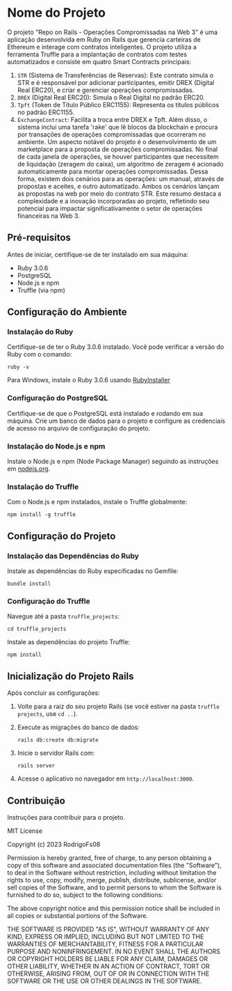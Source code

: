 # Nome do Projeto

O projeto "Repo on Rails - Operações Compromissadas na Web 3" é uma aplicação desenvolvida em Ruby on Rails que gerencia carteiras de Ethereum e interage com contratos inteligentes. O projeto utiliza a ferramenta Truffle para a implantação de contratos com testes automatizados e consiste em quatro Smart Contracts principais:

1.	`STR` (Sistema de Transferências de Reservas): Este contrato simula o STR e é responsável por adicionar participantes, emitir DREX (Digital Real ERC20), e criar e gerenciar operações compromissadas.
2.	`DREX` (Digital Real ERC20): Simula o Real Digital no padrão ERC20.
3.	`Tpft` (Token de Título Público ERC1155): Representa os títulos públicos no padrão ERC1155.
4.	`ExchangeContract`: Facilita a troca entre DREX e Tpft.
Além disso, o sistema inclui uma tarefa 'rake' que lê blocos da blockchain e procura por transações de operações compromissadas que ocorreram no ambiente.
Um aspecto notável do projeto é o desenvolvimento de um marketplace para a proposta de operações compromissadas. No final de cada janela de operações, se houver participantes que necessitem de liquidação (zeragem do caixa), um algoritmo de zeragem é acionado automaticamente para montar operações compromissadas. Dessa forma, existem dois cenários para as operações: um manual, através de propostas e aceites, e outro automatizado. Ambos os cenários lançam as propostas na web por meio do contrato STR.
Este resumo destaca a complexidade e a inovação incorporadas ao projeto, refletindo seu potencial para impactar significativamente o setor de operações financeiras na Web 3.


## Pré-requisitos

Antes de iniciar, certifique-se de ter instalado em sua máquina:

- Ruby 3.0.6
- PostgreSQL
- Node.js e npm
- Truffle (via npm)

## Configuração do Ambiente

### Instalação do Ruby

Certifique-se de ter o Ruby 3.0.6 instalado. Você pode verificar a versão do Ruby com o comando:

`ruby -v`

Para Windows, instale o Ruby 3.0.6 usando [RubyInstaller](https://github.com/oneclick/rubyinstaller2/releases/download/RubyInstaller-3.0.6-1/rubyinstaller-devkit-3.0.6-1-x64.exe)

### Configuração do PostgreSQL

Certifique-se de que o PostgreSQL está instalado e rodando em sua máquina. Crie um banco de dados para o projeto e configure as credenciais de acesso no arquivo de configuração do projeto.

### Instalação do Node.js e npm

Instale o Node.js e npm (Node Package Manager) seguindo as instruções em [nodejs.org](https://nodejs.org/).

### Instalação do Truffle

Com o Node.js e npm instalados, instale o Truffle globalmente:

`npm install -g truffle`


## Configuração do Projeto

### Instalação das Dependências do Ruby

Instale as dependências do Ruby especificadas no Gemfile:

`bundle install`


### Configuração do Truffle

Navegue até a pasta `truffle_projects`:

`cd truffle_projects`


Instale as dependências do projeto Truffle:

`npm install`



## Inicialização do Projeto Rails

Após concluir as configurações:

1. Volte para a raiz do seu projeto Rails (se você estiver na pasta `truffle projects`, use `cd ..`).
2. Execute as migrações do banco de dados:

    `rails db:create db:migrate`

3. Inicie o servidor Rails com:

    `rails server`

4. Acesse o aplicativo no navegador em `http://localhost:3000`.

## Contribuição

Instruções para contribuir para o projeto.



MIT License

Copyright (c) 2023 RodrigoFs08

Permission is hereby granted, free of charge, to any person obtaining a copy
of this software and associated documentation files (the "Software"), to deal
in the Software without restriction, including without limitation the rights
to use, copy, modify, merge, publish, distribute, sublicense, and/or sell
copies of the Software, and to permit persons to whom the Software is
furnished to do so, subject to the following conditions:

The above copyright notice and this permission notice shall be included in all
copies or substantial portions of the Software.

THE SOFTWARE IS PROVIDED "AS IS", WITHOUT WARRANTY OF ANY KIND, EXPRESS OR
IMPLIED, INCLUDING BUT NOT LIMITED TO THE WARRANTIES OF MERCHANTABILITY,
FITNESS FOR A PARTICULAR PURPOSE AND NONINFRINGEMENT. IN NO EVENT SHALL THE
AUTHORS OR COPYRIGHT HOLDERS BE LIABLE FOR ANY CLAIM, DAMAGES OR OTHER
LIABILITY, WHETHER IN AN ACTION OF CONTRACT, TORT OR OTHERWISE, ARISING FROM,
OUT OF OR IN CONNECTION WITH THE SOFTWARE OR THE USE OR OTHER DEALINGS IN THE
SOFTWARE.
